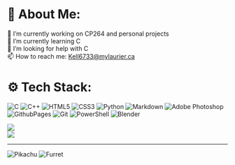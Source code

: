 # 🌌 About Me:
🔭 I’m currently working on CP264 and personal projects<br>🌱 I’m currently learning C<br>🤔 I’m looking for help with C <br>📫 How to reach me: Kell6733@mylaurier.ca


# ⚙️ Tech Stack:
![C](https://img.shields.io/badge/c-%2300599C.svg?style=for-the-badge&logo=c&logoColor=white) ![C++](https://img.shields.io/badge/c++-%2300599C.svg?style=for-the-badge&logo=c%2B%2B&logoColor=white) ![HTML5](https://img.shields.io/badge/html5-%23E34F26.svg?style=for-the-badge&logo=html5&logoColor=white) ![CSS3](https://img.shields.io/badge/css3-%231572B6.svg?style=for-the-badge&logo=css3&logoColor=white) ![Python](https://img.shields.io/badge/python-3670A0?style=for-the-badge&logo=python&logoColor=ffdd54) ![Markdown](https://img.shields.io/badge/markdown-%23000000.svg?style=for-the-badge&logo=markdown&logoColor=white) ![Adobe Photoshop](https://img.shields.io/badge/adobe%20photoshop-%2331A8FF.svg?style=for-the-badge&logo=adobe%20photoshop&logoColor=white) ![GithubPages](https://img.shields.io/badge/github%20pages-121013?style=for-the-badge&logo=github&logoColor=white) ![Git](https://img.shields.io/badge/git-%23F05033.svg?style=for-the-badge&logo=git&logoColor=white) ![PowerShell](https://img.shields.io/badge/PowerShell-%235391FE.svg?style=for-the-badge&logo=powershell&logoColor=white) ![Blender](https://img.shields.io/badge/blender-%23F5792A.svg?style=for-the-badge&logo=blender&logoColor=white)


![](https://github-readme-streak-stats.herokuapp.com/?user=Flapjacck&theme=nightowl&hide_border=false)<br/>
[![](https://visitcount.itsvg.in/api?id=Flapjacck&icon=5&color=6)](https://visitcount.itsvg.in)


---
![Pikachu](https://i.imgur.com/e0KITp6.gif)
![Furret](https://media.giphy.com/media/48M3KB9kbkDvpOymcE/giphy.gif)

<!-- Proudly created with GPRM ( https://gprm.itsvg.in ) -->
<!-- Also proudly changed a bit by flapjacck ( thats me ) -->
